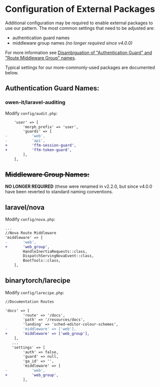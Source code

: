 # Configuration of External Packages

Additional configuration may be required to enable external packages to use our pattern.  The most common settings that need to be adjusted are:

* authentication guard names
* middleware group names     *(no longer required since v4.0.0)*

For more information see [Disambiguation of "Authentication Guard" and "Route Middleware Group" names](disambiguation-auth-guard-vs-middleware-group-names.md).

Typical settings for our more-commonly-used packages are documented below.



## Authentication Guard Names:

### owen-it/laravel-auditing

Modify `config/audit.php`:

```diff
    'user' => [
        'morph_prefix' => 'user',
        'guards' => [
-           'web',
-           'api',
+           'ffm-session-guard',
+           'ffm-token-guard',
        ],
    ],
```





## ~~Middleware Group Names:~~

**NO LONGER REQUIRED** (these were renamed in v2.2.0, but since v4.0.0 have been reverted to standard naming conventions.

## laravel/nova

Modify `config/nova.php`:

```diff
... 
//Nova Route Middleware
'middleware' => [
-       'web',
+       'web_group',
        HandleInertiaRequests::class,
        DispatchServingNovaEvent::class,
        BootTools::class,
    ],
```



## binarytorch/larecipe

Modify `config/larecipe.php`:

```diff
//Documentation Routes

'docs' => [
        'route' => '/docs',
        'path' => '/resources/docs',
        'landing' => 'sched-editor-colour-schemes',
-       'middleware' => ['web'],
+       'middleware' => ['web_group'],
    ],
   ...
   'settings' => [
        'auth' => false,
        'guard' => null,
        'ga_id' => '',
        'middleware' => [
-           'web',
+           'web_group',
        ],

```

